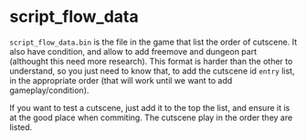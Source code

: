 # script_flow_data

`script_flow_data.bin` is the file in the game that list the order of cutscene. It also have condition, and allow to add freemove and dungeon part (althought this need more research). This format is harder than the other to understand, so you just need to know that, to add the cutscene id `entry` list, in the appropriate order (that will work until we want to add gameplay/condition).

If you want to test a cutscene, just add it to the top the list, and ensure it is at the good place when commiting. The cutscene play in the order they are listed.
